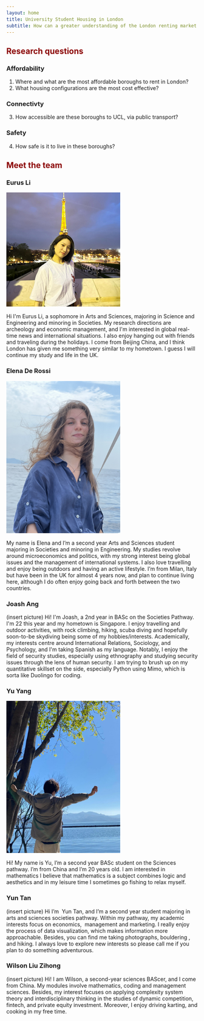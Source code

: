 ```yaml
---
layout: home
title: University Student Housing in London
subtitle: How can a greater understanding of the London renting market better inform students’ decision-making when looking for accommodation?
---
```

## <span style="color: #8b0000;">Research questions</span>

### Affordability
1. Where and what are the most affordable boroughs to rent in London?
2. What housing configurations are the most cost effective?

### Connectivty
3. How accessible are these boroughs to UCL, via public transport?

### Safety
4. How safe is it to live in these boroughs?

## <span style="color: #8b0000;">Meet the team</span>


### Eurus Li
<img src="img/PHOTO-2023-12-12-15-38-16.jpg" alt="Image Alt Text" width="300" />

Hi I'm Eurus Li, a sophomore in Arts and Sciences, majoring in Science and Engineering and minoring in Societies. My research directions are archeology and economic management, and I'm interested in global real-time news and international situations. I also enjoy hanging out with friends and traveling during the holidays. I come from Beijing China, and I think London has given me something very similar to my hometown. I guess I will continue my study and life in the UK.

### Elena De Rossi
<img src="img/IMG_6865.jpeg" alt="Image Alt Text" width="300" />

My name is Elena and I’m a second year Arts and Sciences student majoring in Societies and minoring in Engineering. My studies revolve around microeconomics and politics, with my strong interest being global issues and the management of international systems. I also love travelling and enjoy being outdoors and having an active lifestyle. I’m from Milan, Italy but have been in the UK for almost 4 years now, and plan to continue living here, although I do often enjoy going back and forth between the two countries.

### Joash Ang
(insert picture)
Hi! I'm Joash, a 2nd year in BASc on the Societies Pathway. I'm 22 this year and my hometown is Singapore. I enjoy travelling and outdoor activities, with rock climbing, hiking, scuba diving and hopefully soon-to-be skydiving being some of my hobbies/interests. Academically, my interests centre around International Relations, Sociology, and Psychology, and I'm taking Spanish as my language. Notably, I enjoy the field of security studies, especially using ethnography and studying security issues through the lens of human security. I am trying to brush up on my quantitative skillset on the side, especially Python using Mimo, which is sorta like Duolingo for coding.

### Yu Yang
<img src="img/PHOTO-2023-12-23-01-27-57.jpg" alt="Image Alt Text" width="300" />

Hi! My name is Yu, I’m a second year BASc student on the Sciences pathway. I’m from China and l’m 20 years old. l am interested in mathematics l believe that mathematics is a subject combines logic and aesthetics and in my leisure time I sometimes go fishing to relax myself.

### Yun Tan
(insert picture)
Hi I’m  Yun Tan, and I’m a second year student majoring in arts and sciences societies pathway. Within my pathway, my academic interests focus on economics,  management and marketing. I really enjoy the process of data visualization, which makes information more approachable. Besides, you can find me taking photographs, bouldering , and hiking. I always love to explore new interests so please call me if you plan to do something adventurous.

### Wilson Liu Zihong
(insert picture)
Hi! I am Wilson, a second-year sciences BAScer, and I come from China. My modules involve mathematics, coding and management sciences. Besides, my interest focuses on applying complexity system theory and interdisciplinary thinking in the studies of dynamic competition, fintech, and private equity investment. Moreover, I enjoy driving karting, and cooking in my free time.


